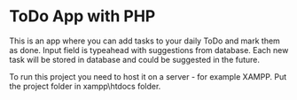 # ToDo App with PHP

This is an app where you can add tasks to your daily ToDo and mark them as done. Input field is typeahead with suggestions from database. Each new task will be stored in database and could be suggested in the future.

To run this project you need to host it on a server - for example XAMPP. Put the project folder in xampp\htdocs folder.
